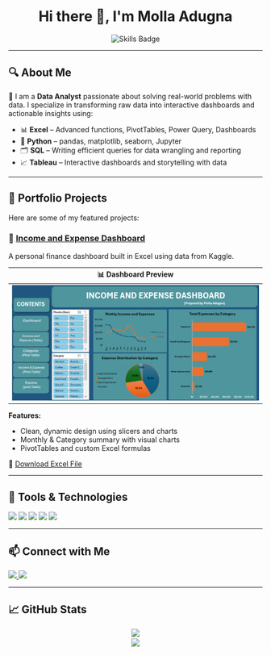 <h1 align="center">Hi there 👋, I'm Molla Adugna</h1>

<p align="center">
  <img src="https://img.shields.io/badge/Data%20Analyst-Excel%20%7C%20SQL%20%7C%20Tableau%20%7C%20Python-blue?style=flat-square&logo=databricks" alt="Skills Badge" />

</p>

---

## 🔍 About Me

🎯 I am a **Data Analyst** passionate about solving real-world problems with data. I specialize in transforming raw data into interactive dashboards and actionable insights using:

- 📊 **Excel** – Advanced functions, PivotTables, Power Query, Dashboards  
- 🐍 **Python** – pandas, matplotlib, seaborn, Jupyter  
- 🗂️ **SQL** – Writing efficient queries for data wrangling and reporting  
- 📈 **Tableau** – Interactive dashboards and storytelling with data

---

## 💼 Portfolio Projects

Here are some of my featured projects:

### 📘 [Income and Expense Dashboard](https://github.com/Molla-Adugna/Income-And-Expense-Excel-Dashboard)
A personal finance dashboard built in Excel using data from Kaggle.

| 📊 Dashboard Preview |
|----------------------|
| <img src="https://github.com/Molla-Adugna/Income-And-Expense-Excel-Dashboard/blob/main/Income%20and%20Expense%20Dashboar.png"/> |

**Features:**
- Clean, dynamic design using slicers and charts  
- Monthly & Category summary with visual charts  
- PivotTables and custom Excel formulas

🔗 [Download Excel File](https://github.com/Molla-Adugna/Income-And-Expense-Excel-Dashboard/blob/main/Income%20and%20Expense%20Dashboard(data%20from%20Kaggle).xlsx)

---

## 🧰 Tools & Technologies

<p align="left">
  <img src="https://img.shields.io/badge/Excel-217346?style=for-the-badge&logo=microsoft-excel&logoColor=white" />
  <img src="https://img.shields.io/badge/SQL-005C84?style=for-the-badge&logo=postgresql&logoColor=white" />
  <img src="https://img.shields.io/badge/Tableau-E97627?style=for-the-badge&logo=tableau&logoColor=white" />
  <img src="https://img.shields.io/badge/Python-3776AB?style=for-the-badge&logo=python&logoColor=white" />
  <img src="https://img.shields.io/badge/GitHub-181717?style=for-the-badge&logo=github&logoColor=white" />
</p>

---

## 📫 Connect with Me

<p align="left">
  <a href="https://www.linkedin.com/in/molla-adunga-2a37b4113/">
    <img src="https://img.shields.io/badge/LinkedIn-blue?style=for-the-badge&logo=linkedin&logoColor=white" />
  </a>
 <a href="mailto:mollaadugna@gmail.com">
  <img src="https://img.shields.io/badge/Email-D14836?style=for-the-badge&logo=gmail&logoColor=white" />
</a>

</p>

---

## 📈 GitHub Stats

<p align="center">
  <img src="https://github-readme-stats.vercel.app/api?username=Molla-Adugna&show_icons=true&theme=default&hide_title=true" />
  <br />
  <img src="https://github-readme-streak-stats.herokuapp.com?user=Molla-Adugna&theme=default" />
</p>
